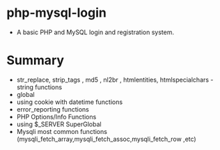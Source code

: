# php-mysql-login
- A basic PHP and MySQL login and registration system.

# Summary
- str_replace, strip_tags , md5 , nl2br , htmlentities, htmlspecialchars - string functions
- global
- using cookie with datetime functions
- error_reporting functions
- PHP Options/Info Functions
- using $_SERVER SuperGlobal
- Mysqli most common functions (mysqli_fetch_array,mysqli_fetch_assoc,mysqli_fetch_row ,etc)
